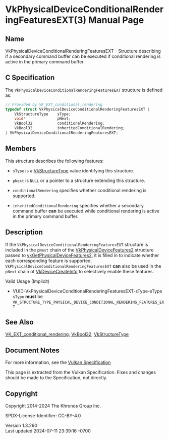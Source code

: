 # VkPhysicalDeviceConditionalRenderingFeaturesEXT(3) Manual Page

## Name

VkPhysicalDeviceConditionalRenderingFeaturesEXT - Structure describing
if a secondary command buffer can be executed if conditional rendering
is active in the primary command buffer



## <a href="#_c_specification" class="anchor"></a>C Specification

The `VkPhysicalDeviceConditionalRenderingFeaturesEXT` structure is
defined as:

``` c
// Provided by VK_EXT_conditional_rendering
typedef struct VkPhysicalDeviceConditionalRenderingFeaturesEXT {
    VkStructureType    sType;
    void*              pNext;
    VkBool32           conditionalRendering;
    VkBool32           inheritedConditionalRendering;
} VkPhysicalDeviceConditionalRenderingFeaturesEXT;
```

## <a href="#_members" class="anchor"></a>Members

This structure describes the following features:

- `sType` is a [VkStructureType](https://registry.khronos.org/vulkan/specs/1.3-extensions/man/html/VkStructureType.html) value identifying
  this structure.

- `pNext` is `NULL` or a pointer to a structure extending this
  structure.

- <span id="features-conditionalRendering"></span>
  `conditionalRendering` specifies whether conditional rendering is
  supported.

- <span id="features-inheritedConditionalRendering"></span>
  `inheritedConditionalRendering` specifies whether a secondary command
  buffer **can** be executed while conditional rendering is active in
  the primary command buffer.

## <a href="#_description" class="anchor"></a>Description

If the `VkPhysicalDeviceConditionalRenderingFeaturesEXT` structure is
included in the `pNext` chain of the
[VkPhysicalDeviceFeatures2](https://registry.khronos.org/vulkan/specs/1.3-extensions/man/html/VkPhysicalDeviceFeatures2.html) structure
passed to
[vkGetPhysicalDeviceFeatures2](https://registry.khronos.org/vulkan/specs/1.3-extensions/man/html/vkGetPhysicalDeviceFeatures2.html), it is
filled in to indicate whether each corresponding feature is supported.
`VkPhysicalDeviceConditionalRenderingFeaturesEXT` **can** also be used
in the `pNext` chain of [VkDeviceCreateInfo](https://registry.khronos.org/vulkan/specs/1.3-extensions/man/html/VkDeviceCreateInfo.html) to
selectively enable these features.

Valid Usage (Implicit)

- <a
  href="#VUID-VkPhysicalDeviceConditionalRenderingFeaturesEXT-sType-sType"
  id="VUID-VkPhysicalDeviceConditionalRenderingFeaturesEXT-sType-sType"></a>
  VUID-VkPhysicalDeviceConditionalRenderingFeaturesEXT-sType-sType  
  `sType` **must** be
  `VK_STRUCTURE_TYPE_PHYSICAL_DEVICE_CONDITIONAL_RENDERING_FEATURES_EXT`

## <a href="#_see_also" class="anchor"></a>See Also

[VK_EXT_conditional_rendering](https://registry.khronos.org/vulkan/specs/1.3-extensions/man/html/VK_EXT_conditional_rendering.html),
[VkBool32](https://registry.khronos.org/vulkan/specs/1.3-extensions/man/html/VkBool32.html), [VkStructureType](https://registry.khronos.org/vulkan/specs/1.3-extensions/man/html/VkStructureType.html)

## <a href="#_document_notes" class="anchor"></a>Document Notes

For more information, see the <a
href="https://registry.khronos.org/vulkan/specs/1.3-extensions/html/vkspec.html#VkPhysicalDeviceConditionalRenderingFeaturesEXT"
target="_blank" rel="noopener">Vulkan Specification</a>

This page is extracted from the Vulkan Specification. Fixes and changes
should be made to the Specification, not directly.

## <a href="#_copyright" class="anchor"></a>Copyright

Copyright 2014-2024 The Khronos Group Inc.

SPDX-License-Identifier: CC-BY-4.0

Version 1.3.290  
Last updated 2024-07-11 23:39:16 -0700
